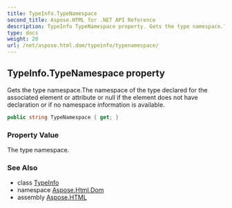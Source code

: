 ```yaml
---
title: TypeInfo.TypeNamespace
second_title: Aspose.HTML for .NET API Reference
description: TypeInfo TypeNamespace property. Gets the type namespace.The namespace of the type declared for the associated element or attribute or null if the element does not have declaration or if no namespace information is available
type: docs
weight: 20
url: /net/aspose.html.dom/typeinfo/typenamespace/
---
```

## TypeInfo.TypeNamespace property

Gets the type namespace.The namespace of the type declared for the associated element or attribute or null if the element does not have declaration or if no namespace information is available.

```csharp
public string TypeNamespace { get; }
```

### Property Value

The type namespace.

### See Also

* class [TypeInfo](../)
* namespace [Aspose.Html.Dom](../../../aspose.html.dom/)
* assembly [Aspose.HTML](../../../)
